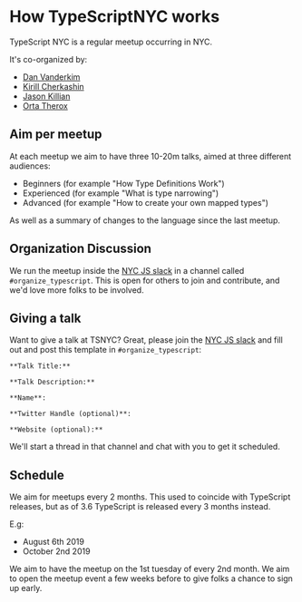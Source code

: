# How TypeScriptNYC works

TypeScript NYC is a regular meetup occurring in NYC. 

It's co-organized by:
 
 - [Dan Vanderkim](https://github.com/danvk)
 - [Kirill Cherkashin](https://github.com/kirjs)
 - [Jason Killian](https://github.com/JKillian)
 - [Orta Therox](https://github.com/orta)

## Aim per meetup

At each meetup we aim to have three 10-20m talks, aimed at three different audiences:

- Beginners (for example "How Type Definitions Work")
- Experienced (for example "What is type narrowing")
- Advanced (for example "How to create your own mapped types")

As well as a summary of changes to the language since the last meetup.

## Organization Discussion

We run the meetup inside the [NYC JS slack](https://nycjsorg.now.sh/) in a channel called `#organize_typescript`. This is open for others to join and contribute, and we'd love more folks to be involved.

## Giving a talk

Want to give a talk at TSNYC? Great, please join the [NYC JS slack](https://nycjsorg.now.sh/) and fill out and post this template in `#organize_typescript`:

```
**Talk Title:**

**Talk Description:**

**Name**:

**Twitter Handle (optional)**:

**Website (optional):**
```

We'll start a thread in that channel and chat with you to get it scheduled.

## Schedule

We aim for meetups every 2 months. This used to coincide with TypeScript releases, but as of 3.6 TypeScript is released every 3 months instead. 

E.g:

- August 6th 2019
- October 2nd 2019

We aim to have the meetup on the 1st tuesday of every 2nd month. We aim to open the meetup event a few weeks before to give folks
a chance to sign up early.
